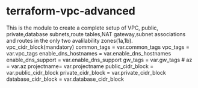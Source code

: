 # terraform-vpc-advanced
This is the module to create a complete setup of VPC, public, private,database subnets,route tables,NAT gateway,subnet associations and routes  in the only two avalilability zones(1a,1b).
  vpc_cidr_block(mandatory)
    common_tags = var.common_tags
    vpc_tags = var.vpc_tags
    enable_dns_hostnames = var.enable_dns_hostnames
    enable_dns_support = var.enable_dns_support
     gw_tags = var.gw_tags
    # az = var.az
    projectname= var.projectname
    public_cidr_block = var.public_cidr_block
    private_cidr_block = var.private_cidr_block
    database_cidr_block = var.database_cidr_block
